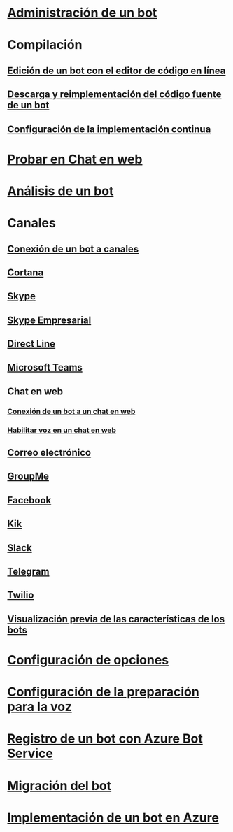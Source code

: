 # [Administración de un bot](../bot-service-manage-overview.md)
# Compilación
## [Edición de un bot con el editor de código en línea](../bot-service-build-online-code-editor.md)
## [Descarga y reimplementación del código fuente de un bot](../bot-service-build-download-source-code.md)
## [Configuración de la implementación continua](../bot-service-build-continuous-deployment.md)
# [Probar en Chat en web](../bot-service-manage-test-webchat.md)
# [Análisis de un bot](../bot-service-manage-analytics.md)
# Canales
## [Conexión de un bot a canales](../bot-service-manage-channels.md)
## [Cortana](../bot-service-channel-connect-cortana.md) 
## [Skype](../bot-service-channel-connect-skype.md)
## [Skype Empresarial](../bot-service-channel-connect-skypeforbusiness.md)
## [Direct Line](../bot-service-channel-connect-directline.md)
## [Microsoft Teams](https://msdn.microsoft.com/en-us/microsoft-teams/bots)
## Chat en web
### [Conexión de un bot a un chat en web](../bot-service-channel-connect-webchat.md)
### [Habilitar voz en un chat en web](../bot-service-channel-connect-webchat-speech.md)
## [Correo electrónico](../bot-service-channel-connect-email.md)
## [GroupMe](../bot-service-channel-connect-groupme.md) 
## [Facebook](../bot-service-channel-connect-facebook.md) 
## [Kik](../bot-service-channel-connect-kik.md) 
## [Slack](../bot-service-channel-connect-slack.md) 
## [Telegram](../bot-service-channel-connect-telegram.md) 
## [Twilio](../bot-service-channel-connect-twilio.md)
## [Visualización previa de las características de los bots](../bot-service-channel-inspector.md)
# [Configuración de opciones](../bot-service-manage-settings.md)
# [Configuración de la preparación para la voz](../bot-service-manage-speech-priming.md)
# [Registro de un bot con Azure Bot Service](../bot-service-quickstart-registration.md)
# [Migración del bot](../bot-service-migrate-bot.md)
# [Implementación de un bot en Azure](../bot-builder-howto-deploy-azure.md)

